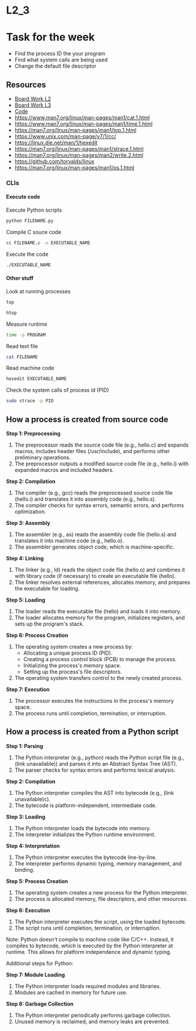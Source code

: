 
# L2_3

# Task for the week
- Find the process ID the your program
- Find what system calls are being used
- Change the default file descriptor


## Resources
- [Board Work L2](./board_Work/L2_board.png)
- [Board Work L3](./board_Work/L3_board.png)
- [Code](./code/)
- https://www.man7.org/linux/man-pages/man1/cat.1.html
- https://www.man7.org/linux/man-pages/man1/time.1.html
- https://man7.org/linux/man-pages/man1/top.1.html
- https://www.unix.com/man-page/v7/1/cc/
- https://linux.die.net/man/1/hexedit
- https://man7.org/linux/man-pages/man1/strace.1.html
- https://man7.org/linux/man-pages/man2/write.2.html
- https://github.com/torvalds/linux
- https://man7.org/linux/man-pages/man1/ps.1.html


### CLIs

#### Execute code
Execute Python scripts
```bash
python FILENAME.py
```

Compile C souce code
```bash
cc FILENAME.c -o EXECUTABLE_NAME
```
Execute the code
```bash
./EXECUTABLE_NAME
```

#### Other stuff
Look at running processes
```bash
top
```
```bash
htop
```

Measure runtime
```bash
time -p PROGRAM
```
Read text file
```bash
cat FILENAME
```
Read machine code
```bash
hexedit EXECUTABLE_NAME
```

Check the system calls of process id (PID)
```bash
sudo strace -p PID
```





## How a process is created from source code

**Step 1: Preprocessing**

1. The preprocessor reads the source code file (e.g., hello.c) and expands macros, includes header files (/usr/include), and performs other preliminary operations.
2. The preprocessor outputs a modified source code file (e.g., hello.i) with expanded macros and included headers.

**Step 2: Compilation**

1. The compiler (e.g., gcc) reads the preprocessed source code file (hello.i) and translates it into assembly code (e.g., hello.s).
2. The compiler checks for syntax errors, semantic errors, and performs optimization.

**Step 3: Assembly**

1. The assembler (e.g., as) reads the assembly code file (hello.s) and translates it into machine code (e.g., hello.o).
2. The assembler generates object code, which is machine-specific.

**Step 4: Linking**

1. The linker (e.g., ld) reads the object code file (hello.o) and combines it with library code (if necessary) to create an executable file (hello).
2. The linker resolves external references, allocates memory, and prepares the executable for loading.

**Step 5: Loading**

1. The loader reads the executable file (hello) and loads it into memory.
2. The loader allocates memory for the program, initializes registers, and sets up the program's stack.

**Step 6: Process Creation**

1. The operating system creates a new process by:
    - Allocating a unique process ID (PID).
    - Creating a process control block (PCB) to manage the process.
    - Initializing the process's memory space.
    - Setting up the process's file descriptors.
2. The operating system transfers control to the newly created process.

**Step 7: Execution**

1. The processor executes the instructions in the process's memory space.
2. The process runs until completion, termination, or interruption.



## How a process is created from a Python script

**Step 1: Parsing**

1. The Python interpreter (e.g., python) reads the Python script file (e.g., (link unavailable)) and parses it into an Abstract Syntax Tree (AST).
2. The parser checks for syntax errors and performs lexical analysis.

**Step 2: Compilation**

1. The Python interpreter compiles the AST into bytecode (e.g., (link unavailable)c).
2. The bytecode is platform-independent, intermediate code.

**Step 3: Loading**

1. The Python interpreter loads the bytecode into memory.
2. The interpreter initializes the Python runtime environment.

**Step 4: Interpretation**

1. The Python interpreter executes the bytecode line-by-line.
2. The interpreter performs dynamic typing, memory management, and binding.

**Step 5: Process Creation**

1. The operating system creates a new process for the Python interpreter.
2. The process is allocated memory, file descriptors, and other resources.

**Step 6: Execution**

1. The Python interpreter executes the script, using the loaded bytecode.
2. The script runs until completion, termination, or interruption.

Note: Python doesn't compile to machine code like C/C++. Instead, it compiles to bytecode, which is executed by the Python interpreter at runtime. This allows for platform independence and dynamic typing.

Additional steps for Python:

**Step 7: Module Loading**

1. The Python interpreter loads required modules and libraries.
2. Modules are cached in memory for future use.

**Step 8: Garbage Collection**

1. The Python interpreter periodically performs garbage collection.
2. Unused memory is reclaimed, and memory leaks are prevented.

